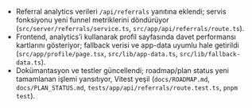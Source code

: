 - Referral analytics verileri `/api/referrals` yanıtına eklendi; servis fonksiyonu yeni funnel metriklerini döndürüyor (`src/server/referrals/service.ts`, `src/app/api/referrals/route.ts`).
- Frontend, analytics’i kullanarak profil sayfasında davet performansı kartlarını gösteriyor; fallback verisi ve app-data uyumlu hale getirildi (`src/app/profile/page.tsx`, `src/lib/app-data.ts`, `src/lib/fallback-data.ts`).
- Dokümantasyon ve testler güncellendi; roadmap/plan status yeni tamamlanan işlemi yansıtıyor, Vitest yeşil (`docs/ROADMAP.md`, `docs/PLAN_STATUS.md`, `tests/app/api/referrals/route.test.ts`, `pnpm test`).
